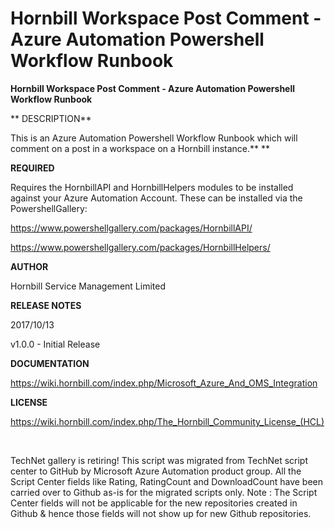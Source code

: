 ﻿Hornbill Workspace Post Comment - Azure Automation Powershell Workflow Runbook
==============================================================================

            

**Hornbill Workspace Post Comment - Azure Automation Powershell Workflow Runbook**


**
DESCRIPTION**


This is an Azure Automation Powershell Workflow Runbook which will comment on a post in a workspace on a Hornbill instance.** **


**REQUIRED**


Requires the HornbillAPI and HornbillHelpers modules to be installed against your Azure Automation Account. These can be installed via the PowershellGallery:


https://www.powershellgallery.com/packages/HornbillAPI/


https://www.powershellgallery.com/packages/HornbillHelpers/


**AUTHOR**


Hornbill Service Management Limited


**RELEASE NOTES**


2017/10/13 


v1.0.0 - Initial Release


**DOCUMENTATION** 


https://wiki.hornbill.com/index.php/Microsoft_Azure_And_OMS_Integration


**LICENSE**


https://wiki.hornbill.com/index.php/The_Hornbill_Community_License_(HCL)

 

        
    
TechNet gallery is retiring! This script was migrated from TechNet script center to GitHub by Microsoft Azure Automation product group. All the Script Center fields like Rating, RatingCount and DownloadCount have been carried over to Github as-is for the migrated scripts only. Note : The Script Center fields will not be applicable for the new repositories created in Github & hence those fields will not show up for new Github repositories.
